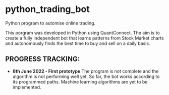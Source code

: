 # python_trading_bot
Python program to automise online trading.

This porgram was developed in Python using QuantConnect. The aim is to create a fully independent bot that learns patterns from Stock Market charts and autonomously finds the best time to buy and sell on a daily basis.


## PROGRESS TRACKING:
* **8th June 2022 - First prototype**
The program is not complete and the algorithm is not performing well yet. So far, the bot works according to its programmed paths. Machine learning algorithms are yet to be implemented.
